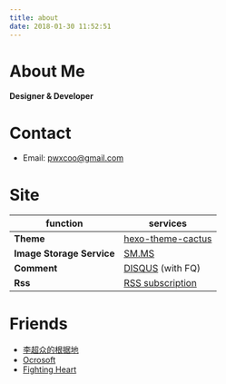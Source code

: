 ```yaml
---
title: about
date: 2018-01-30 11:52:51
---
```


# About Me
**Designer & Developer**

# Contact
- Email: [pwxcoo@gmail.com](mailto:pwxcoo@gmail.com)

# Site

function                    | services
---                         | ---
**Theme**                   | [hexo-theme-cactus](https://github.com/probberechts/hexo-theme-cactus)
**Image Storage Service**   | [SM.MS](https://sm.ms/)
**Comment**                 | [DISQUS](https://disqus.com/) (with FQ)
**Rss**                     | [RSS subscription](https://blog.pwxcoo.com/atom)


# Friends
- [李超众的根据地](http://blog.licz.site/)
- [Ocrosoft](https://www.ocrosoft.com/)
- [Fighting Heart](http://www.cnblogs.com/zufezzt/)

